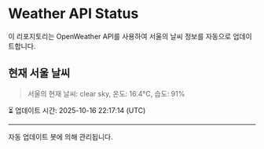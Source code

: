 
# Weather API Status

이 리포지토리는 OpenWeather API를 사용하여 서울의 날씨 정보를 자동으로 업데이트합니다.

## 현재 서울 날씨
> 서울의 현재 날씨: clear sky, 온도: 16.4°C, 습도: 91%

⏳ 업데이트 시간: 2025-10-16 22:17:14 (UTC)

---
자동 업데이트 봇에 의해 관리됩니다.
